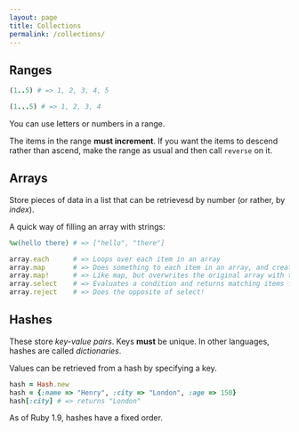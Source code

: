 ```yaml
---
layout: page
title: Collections
permalink: /collections/
---
```

## Ranges

```ruby
(1..5) # => 1, 2, 3, 4, 5

(1...5) # => 1, 2, 3, 4
```

You can use letters or numbers in a range.

The items in the range **must increment**. If you want the items to descend rather than ascend, make the range as usual and then call ```reverse``` on it.

## Arrays

Store pieces of data in a list that can be retrievesd by number (or rather, by *index*).

A quick way of filling an array with strings:

```ruby
%w(hello there) # => ["hello", "there"]
```

```ruby
array.each 		# => Loops over each item in an array
array.map 		# => Does something to each item in an array, and creates a new array of the same size from the results
array.map!		# => Like map, but overwrites the original array with the result of the process
array.select 	# => Evaluates a condition and returns matching items from the array
array.reject 	# => Does the opposite of select!
```

## Hashes

These store *key-value pairs*. Keys **must** be unique. In other languages, hashes are called *dictionaries*.

Values can be retrieved from a hash by specifying a key.

```ruby
hash = Hash.new
hash = {:name => "Henry", :city => "London", :age => 150}
hash[:city] # => returns "London"
```

As of Ruby 1.9, hashes have a fixed order.
